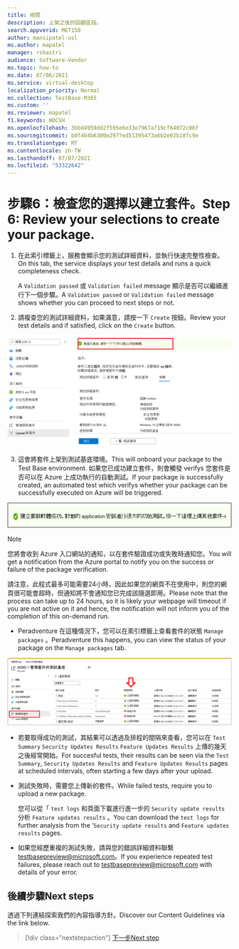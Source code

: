 ```yaml
---
title: 檢閱
description: 上架之後的回顧區段。
search.appverid: MET150
author: mansipatel-usl
ms.author: mapatel
manager: rshastri
audience: Software-Vendor
ms.topic: how-to
ms.date: 07/06/2021
ms.service: virtual-desktop
localization_priority: Normal
ms.collection: TestBase-M365
ms.custom: ''
ms.reviewer: mapatel
f1.keywords: NOCSH
ms.openlocfilehash: 3bbd4959dd2f595e6e33e7967a719cf64072c06f
ms.sourcegitcommit: b0f464b6300e2977ed51395473a6b2e02b18fc9e
ms.translationtype: MT
ms.contentlocale: zh-TW
ms.lasthandoff: 07/07/2021
ms.locfileid: "53322642"
---
```

# <a name="step-6-review-your-selections-to-create-your-package"></a><span data-ttu-id="89346-103">步驟6：檢查您的選擇以建立套件。</span><span class="sxs-lookup"><span data-stu-id="89346-103">Step 6: Review your selections to create your package.</span></span>

1.  <span data-ttu-id="89346-104">在此索引標籤上，服務會顯示您的測試詳細資料，並執行快速完整性檢查。</span><span class="sxs-lookup"><span data-stu-id="89346-104">On this tab, the service displays your test details and runs a quick completeness check.</span></span> 

    <span data-ttu-id="89346-105">A ```Validation passed``` 或 ```Validation failed``` message 顯示是否可以繼續進行下一個步驟。</span><span class="sxs-lookup"><span data-stu-id="89346-105">A ```Validation passed``` or ```Validation failed``` message shows whether you can proceed to next steps or not.</span></span>

2.  <span data-ttu-id="89346-106">請複查您的測試詳細資料，如果滿意，請按一下 ```Create``` 按鈕。</span><span class="sxs-lookup"><span data-stu-id="89346-106">Review your test details and if satisfied, click on the ```Create``` button.</span></span> 

![View 驗證](Media/validation.png)

3.  <span data-ttu-id="89346-108">這會將套件上架到測試基底環境。</span><span class="sxs-lookup"><span data-stu-id="89346-108">This will onboard your package to the Test Base environment.</span></span> <span data-ttu-id="89346-109">如果您已成功建立套件，則會觸發 verifys 您套件是否可以在 Azure 上成功執行的自動測試。</span><span class="sxs-lookup"><span data-stu-id="89346-109">If your package is successfully created, an automated test which verifys whether your package can be successfully executed on Azure will be triggered.</span></span>

![成功的結果](Media/successful.png)

> [!Note]
> <span data-ttu-id="89346-111">您將會收到 Azure 入口網站的通知，以在套件驗證成功或失敗時通知您。</span><span class="sxs-lookup"><span data-stu-id="89346-111">You will get a notification from the Azure portal to notify you on the success or failure of the package verification.</span></span> 
>
> <span data-ttu-id="89346-112">請注意，此程式最多可能需要24小時，因此如果您的網頁不在使用中，則您的網頁很可能會超時，但通知將不會通知您已完成該隨選即用。</span><span class="sxs-lookup"><span data-stu-id="89346-112">Please note that the process can take up to 24 hours, so it is likely your webpage will timeout if you are not active on it and hence, the notification will not inform you of the completion of this on-demand run.</span></span> 

  - <span data-ttu-id="89346-113">Peradventure 在這種情況下，您可以在索引標籤上查看套件的狀態 ```Manage packages``` 。</span><span class="sxs-lookup"><span data-stu-id="89346-113">Peradventure this happens, you can view the status of your package on the ```Manage packages``` tab.</span></span>

![管理套件的影像](Media/managepackages.png)

  - <span data-ttu-id="89346-115">若要取得成功的測試，其結果可以透過及排程的間隔來查看，您可以在 ```Test Summary``` ```Security Updates Results``` ```Feature Updates Results``` 上傳的幾天之後經常開始。</span><span class="sxs-lookup"><span data-stu-id="89346-115">For succesful tests, their results can be seen via the ```Test Summary```, ```Security Updates Results``` and ```Feature Updates Results``` pages at scheduled intervals, often starting a few days after your upload.</span></span>
  
  - <span data-ttu-id="89346-116">測試失敗時，需要您上傳新的套件。</span><span class="sxs-lookup"><span data-stu-id="89346-116">While failed tests, require you to upload a new package.</span></span> 
  
    <span data-ttu-id="89346-117">您可以從「 ```test logs``` 和頁面下載進行進一步的 ```Security update results``` 分析 ```Feature updates results``` 。</span><span class="sxs-lookup"><span data-stu-id="89346-117">You can download the ```test logs``` for further analysis from the ‘```Security update results``` and ```Feature updates results``` pages.</span></span>

  - <span data-ttu-id="89346-118">如果您經歷重複的測試失敗，請與您的錯誤詳細資料聯繫 testbasepreview@microsoft.com。</span><span class="sxs-lookup"><span data-stu-id="89346-118">If you experience repeated test failures, please reach out to testbasepreview@microsoft.com with details of your error.</span></span> 

## <a name="next-steps"></a><span data-ttu-id="89346-119">後續步驟</span><span class="sxs-lookup"><span data-stu-id="89346-119">Next steps</span></span>

<span data-ttu-id="89346-120">透過下列連結探索我們的內容指導方針。</span><span class="sxs-lookup"><span data-stu-id="89346-120">Discover our Content Guidelines via the link below.</span></span>
> [!div class="nextstepaction"]
> [<span data-ttu-id="89346-121">下一步</span><span class="sxs-lookup"><span data-stu-id="89346-121">Next step</span></span>](contentguideline.md)
